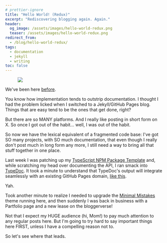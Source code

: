 ```yaml
---
# prettier-ignore
title: "Hello World! (Redux)"
excerpt: "Rediscovering blogging again. Again."
header:
  og_image: /assets/images/hello-world-redux.png
  teaser: /assets/images/hello-world-redux.png
redirect_from:
  - /blog/hello-world-redux/
tags:
  - documentation
  - jekyll
  - writing
toc: false
---
```


<figure class="align-left drop-image">
    <img src="/assets/images/hello-world-redux.png">
</figure>

We've been here [before](/blog/hello-again-world).

You know how implementation tends to outstrip documentation. I thought I had the problem licked when I switched to a Jekyll/GitHub Pages blog. Things that are easy tend to be the ones that get done, right?

But there are so MANY platforms. And I really like posting in short form on X. So once I got out of the habit... well, I was out of the habit.

So now we have the lexical equivalent of a fragmented code base: I've got SO many projects, with SO much documentation, that even though I really don't post much in long form any more, I still need a way to bring all that stuff together in one place.

Last week I was patching up my [TypeScript NPM Package Template](https://github.com/karmaniverous/npm-package-template-ts) and, while scratching my head over documenting the API, I ran smack into [TypeDoc](https://typedoc.org/). It took a minute to understand that TypeDoc's output will integrate seamlessly with an existing GitHub Pages domain, [like this](https://karmanivero.us/npm-package-template-ts/).

Yah.

Took another minute to realize I needed to upgrade the [Minimal Mistakes](https://github.com/mmistakes/minimal-mistakes) theme running here, and then suddenly I was back in business with a Partfolio page and a new lease on the bloggerverse!

Not that I expect my HUGE audience (hi, Mom!) to pay much attention to any regular posts here. But I'm going to try hard to say important things here FIRST, unless I have a compelling reason not to.

So let's see where that leads.
